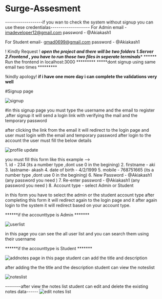# Surge-Assesment



-------------------if you wan to check the system without signup you can use these credentialas--------------------
For Admin
email - imadeveloper12@gmail.com
password - @Akiakash1

For Student
email- gmad0699@gmail.com
password - @Akiakash1

! Kindly Request !
*****open the project and there will be two folders 1.Server 2.Frontend , you have to run those two files in seperate terminals******
****** Run the frontend in localhost:3000 *********
*****dont signup using same email two times *********

!kindly apology!
**if i have one more day i can complete the validations very well**

#Signup page

![signup](https://user-images.githubusercontent.com/61785637/177673500-1da8db9b-a3ce-45fd-8a4c-33a591e3e584.png)

#in this signup page you must type the username and the email to register ,after signup it will send a login link with verifying the mail and the temporary password

after clicking the link from the email it will redirect to the login page and user must login with the email and temporary password after login to the account the user 
must fill the below details

![profile update](https://user-images.githubusercontent.com/61785637/177674930-fca211e5-4636-4d80-8b16-5bf2c7512c17.png)


you must fill this form like this example -->  
    1.  id - 234 (its a number type ,dont use 0 in the begining)
    2.  firstname - aki
    3.  lastname- akash
    4.  date of birth - 4/2/1999
    5.  mobile - 768751665 (its a number type ,dont use 0 in the begining)
    6.  New Password - @Akiakash1 (any password you need )
    7.  Re-enter password - @Akiakash1 (any password you need )
    8. Account type - select Admin or Student

in this form you have to select the admin or the student account type after completing this form it will redirect again to the login page and it after again login to the 
system it will redirect based on your account type.

******if the accounttype is Admin *******

![userlist](https://user-images.githubusercontent.com/61785637/177676028-ff747f34-5616-46ba-bde0-4c8fc705695e.png)

in this page you can see the all user list and you can search them using their username

******if the accounttype is Student *******

![addnotes page](https://user-images.githubusercontent.com/61785637/177676903-97c500a2-fabd-480d-9688-c928b7422e48.png)
 in this page student can add the title and description
 
 after adding the the title and the description student can view the noteslist
 
![noteslist](https://user-images.githubusercontent.com/61785637/177677529-c7b76bd8-77a7-4574-bb81-b542eea5ace6.png)

--------after view the notes list student can edit and delete the existing notes data------
![edit notes list](https://user-images.githubusercontent.com/61785637/177677816-badaca26-e745-41ad-a1cc-da319b39a45a.png)


